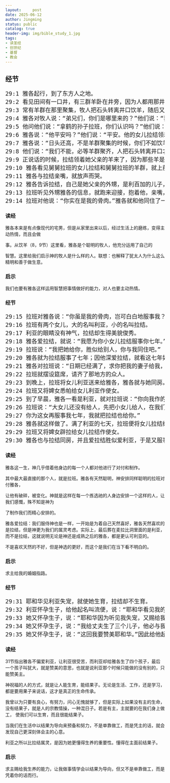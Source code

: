```yaml
---
layout:     post
date: 2025-06-12
author: Jingming
status: public
catalog: true
header-img: img/bible_study_1.jpg
tags:
- 读圣经
- 创世纪
- 基督
- 教会
---
```


## 经节
<pre style="font-size: 18px;">
29:1 雅各起行，到了东方人之地。
29:2 看见田间有一口井，有三群羊卧在井旁，因为人都用那井里的水饮羊。井口上的石头是大的。
29:3 常有羊群在那里聚集，牧人把石头转离井口饮羊，随后又把石头放在井口原处。
29:4 雅各对牧人说：“弟兄们，你们是哪里来的？”他们说：“我们是哈兰来的。”
29:5 他问他们说：“拿鹤的孙子拉班，你们认识吗？”他们说：“我们认识。”
29:6 雅各说：“他平安吗？”他们说：“平安。他的女儿拉结领着羊来了。”
29:7 雅各说：“日头还高，不是羊群聚集的时候，你们不如饮羊再去放一放。”
29:8 他们说：“我们不能，必等羊群聚齐，人把石头转离井口才可饮羊。”
29:9 正说话的时候，拉结领着她父亲的羊来了，因为那些羊是她牧放的。
29:10 雅各看见舅舅拉班的女儿拉结和舅舅拉班的羊群，就上前把石头转离井口，饮他舅舅拉班的羊群。
29:11 雅各与拉结亲嘴，就放声而哭。
29:12 雅各告诉拉结，自己是她父亲的外甥，是利百加的儿子，拉结就跑去告诉她父亲。
29:13 拉班听见外甥雅各的信息，就跑来迎接，抱着他，亲嘴，领他到自己的家。雅各将所遇的事都告诉拉班。
29:14 拉班对他说：“你实在是我的骨肉。”雅各就和他同住了一个月。
</pre>

### 读经

雅各本来是有点像现代的宅男，但是从家里出来以后，经过生活上的磨练，变得主动热情，而且会做

事。从饮羊（8，9节）这里看，雅各是个聪明的牧人，他充分运用了自己的

智慧。这里给我们启示神的牧人是什么样的人。联想：也解释了犹太人为什么这么精明和善于做生意。

### 启示

我们也要有雅各这样运用智慧把事情做好的能力，对人也要主动热情。

### 经节
<pre style="font-size: 18px;">
29:15 拉班对雅各说：“你虽是我的骨肉，岂可白白地服事我？请告诉我，你要什么为工价？”
29:16 拉班有两个女儿，大的名叫利亚，小的名叫拉结。
29:17 利亚的眼睛没有神气，拉结却生得美貌俊秀。
29:18 雅各爱拉结，就说：“我愿为你小女儿拉结服事你七年。”
29:19 拉班说：“我把她给你，胜似给别人，你与我同住吧。”
29:20 雅各就为拉结服事了七年；因他深爱拉结，就看这七年如同几天。
29:21 雅各对拉班说：“日期已经满了，求你把我的妻子给我，我好与她同房。”
29:22 拉班就摆设筵席，请齐了那地方的众人。
29:23 到晚上，拉班将女儿利亚送来给雅各，雅各就与她同房。
29:24 拉班又将婢女悉帕给女儿利亚作使女。
29:25 到了早晨，雅各一看是利亚，就对拉班说：“你向我作的是什么事呢？我服事你，不是为拉结吗？你为什么欺哄我呢？”
29:26 拉班说：“大女儿还没有给人，先把小女儿给人，在我们这地方没有这规矩。
29:27 你为这女再服事我七年，我就把拉结也给你。”
29:28 雅各就这样做了。满了利亚的七天，拉班便将女儿拉结给雅各为妻。
29:29 拉班又将婢女辟拉给女儿拉结作使女。
29:30 雅各也与拉结同房，并且爱拉结胜似爱利亚，于是又服事拉班七年。
</pre>

### 读经

雅各这一生，神几乎借着他身边的每一个人都对他进行了对付和制作。

其中最大最直接的那个人，就是拉班。雅各有天然聪明，神安排同样聪明的拉班对付雅各，

让他有破碎，被变化。神就是这样在每一个拣选祂的人身边安排一个这样的人，让我们感慨，殊不知是神为

了制作我们而精心安排的。

雅各爱拉结：我们服侍神也是一样，一开始是为着自己天然喜好，雅各天然喜欢的是拉结，但是神更为我们的属灵考虑。实际上，最后葬在麦拉比洞里面的是利亚，而不是拉结，这就说明无论是神还是成熟之后的雅各，都是更认可利亚的。

不是喜欢天然的不好，但是神选的更好，而这个是我们在当下看不明白的。

### 启示

求主给我的婚姻指路。

### 经节
<pre style="font-size: 18px;">
29:31 耶和华见利亚失宠，就使她生育，拉结却不生育。
29:32 利亚怀孕生子，给他起名叫流便，说：“耶和华看见我的苦情，如今我的丈夫必爱我。”
29:33 她又怀孕生子，说：“耶和华因为听见我失宠，又赐给我这个儿子。”于是给他起名叫西缅。
29:34 她又怀孕生子，说：“我给丈夫生了三个儿子，他必与我联合。”因此给他起名叫利未。
29:35 她又怀孕生子，说：“这回我要赞美耶和华。”因此给他起名叫犹大。后来就不再生了。
</pre>

### 读经

31节指出雅各不偏爱利亚，让利亚很受苦，而利亚却给雅各生了四个孩子，最后一个孩子叫犹大，就是赞美的意思，也就是说利亚那个时候只能做的没有别的，只能赞美主。

神祝福的人的方式，就是让人能生育，能结果子。无论是生活、工作，还是学习，都是要用果子来说话，这才是真正的生命传承。

我曾以为只要有良心，有努力，问心无愧就够了，但是实际上如果没有主的生命，没有结果子，就是人的宗教情操，一种混日子。若是有主，主就要的在我们身上做工，
使我们可以生育，而且很能结果子。

当我们在生活中以结果为导向来预备和努力，不是单靠做工，而是凭主的话，就会发现自己更深刻体会主的心意。

利亚之所以比拉结属灵，是因为她更懂得生养的重要性。懂得在主面前结果子。

### 启示

求主赐给我生养的能力，让我做事情学会以结果为导向，但又不是单靠做工，而是凭着你的话而行。
